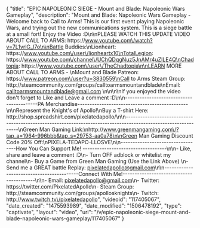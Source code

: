 {
    "title": "EPIC NAPOLEONIC SIEGE - Mount and Blade: Napoleonic Wars Gameplay",
    "description": "Mount and Blade: Napoleonic Wars Gameplay - Welcome back to Call to Arms!  This is our first event playing Napoleonic Wars, and trying out the new communications system.  This is a siege battle at a small fort!  Enjoy the Video :D\n\nPLEASE WATCH THIS UPDATE VIDEO ABOUT CALL TO ARMS: https:\/\/www.youtube.com\/watch?v=7L1vrlG_l7o\n\nBattle Buddies:\nLionheart: https:\/\/www.youtube.com\/user\/lionheartx10\nTotalLegion: https:\/\/www.youtube.com\/channel\/UChQDqgNuz5JnAMr4uZlLE4Q\nChadtopia: https:\/\/www.youtube.com\/user\/TheChadtopia\n\nLEARN MORE ABOUT CALL TO ARMS - \nMount and Blade Patreon: https:\/\/www.patreon.com\/user?u=3830559\nCall to Arms Steam Group: http:\/\/steamcommunity.com\/groups\/calltoarmsmountandblade\nEmail: calltoarmsmountandblade@gmail.com \n\n\n\nIf you enjoyed the video don't forget to Like and Leave a comment :D\n\n-----------------------------------------PA Merchandise----------------------------------------------\n\nRepresent the Knight's of Apollo!\nBuy a T-shirt Here: http:\/\/shop.spreadshirt.com\/pixelatedapollo\/\n\n---------------------------------------------------------------------------------------------------------------\nGreen Man Gaming Link:\nhttp:\/\/www.greenmangaming.com\/?tap_a=1964-996bbb&tap_s=29753-aa0a78\n\nGreen Man Gaming Discount Code 20% Off:\nPIXELA-TEDAPO-LLOSVE\n\n----------------------------------How You Can Support Me! -----------------------------------\n\n- Like, share and leave a comment :D\n- Turn OFF adblock or whitelist my channel\n- Buy a Game from Green Man Gaming (Use the Link Above) \n- Send me a GREAT battle Replay: pixelatedapollo@gmail.com\n\n------------------------------------------Connect With Me!-----------------------------------------\n\n- Email: pixelatedapollo@gmail.com\n- Twitter: https:\/\/twitter.com\/PixelatedApollo\n- Steam Group:  http:\/\/steamcommunity.com\/groups\/apollosknights\n- Twitch: http:\/\/www.twitch.tv\/pixelatedapollo",
    "videoid": "117405067",
    "date_created": "1475593989",
    "date_modified": "1506478192",
    "type": "captivate",
    "layout": "video",
    "url": "\/v\/epic-napoleonic-siege-mount-and-blade-napoleonic-wars-gameplay\/117405067"
}